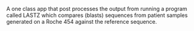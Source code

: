 A one class app that post processes the output from running a program called LASTZ which compares (blasts) sequences from patient samples generated on a Roche 454 against the reference sequence.


